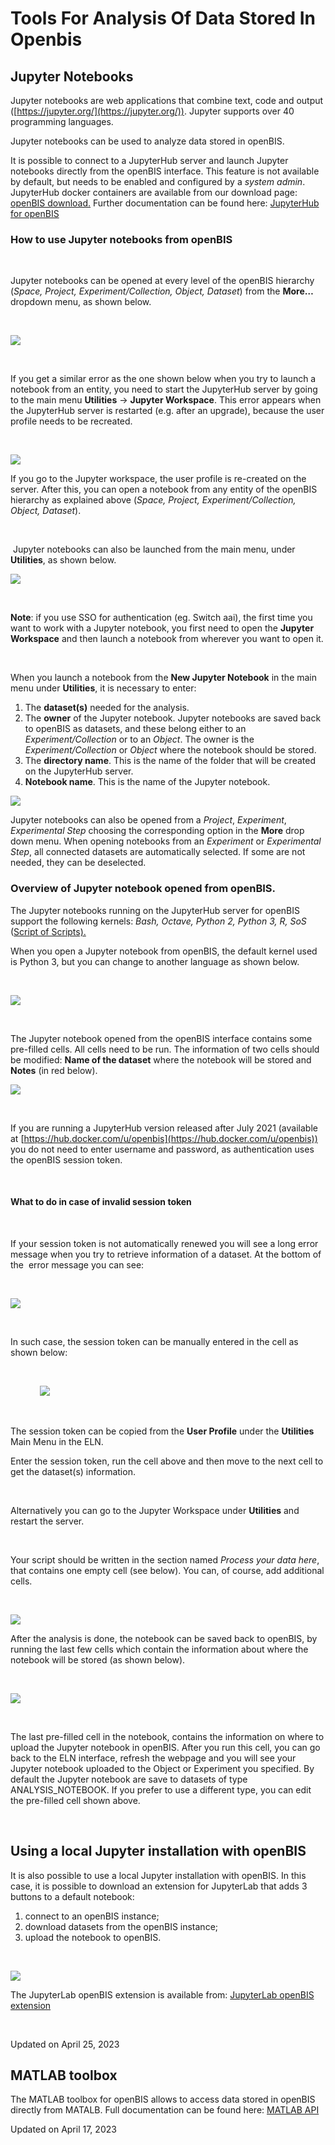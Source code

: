 Tools For Analysis Of Data Stored In Openbis
====
 
## Jupyter Notebooks

[](# "Print this article")

  
Jupyter notebooks are web applications that combine text, code and
output ([https://jupyter.org/](https://jupyter.org/)). Jupyter supports
over 40 programming languages.

Jupyter notebooks can be used to analyze data stored in openBIS.  
  

It is possible to connect to a JupyterHub server and launch Jupyter
notebooks directly from the openBIS interface. This feature is not
available by default, but needs to be enabled and configured by a
*system admin*. JupyterHub docker containers are available from our
download page: [openBIS
download.](https://wiki-bsse.ethz.ch/display/bis/openBIS+Download+Page)
Further documentation can be found here: [JupyterHub for
openBIS](https://unlimited.ethz.ch/display/openBISDoc2010/JupyterHub+for+openBIS)  
  


### How to use Jupyter notebooks from openBIS

 

Jupyter notebooks can be opened at every level of the openBIS hierarchy
(*Space, Project, Experiment/Collection, Object, Dataset*) from the
**More…** dropdown menu, as shown below.

 

![](https://openbis.ch/wp-content/uploads/2019/09/Screenshot-2020-05-29-at-09.31.49-300x202.png)

 

If you get a similar error as the one shown below when you try to launch
a notebook from an entity, you need to start the JupyterHub server by
going to the main menu **Utilities** -&gt; **Jupyter Workspace**. This
error appears when the JupyterHub server is restarted (e.g. after an
upgrade), because the user profile needs to be recreated.

 

![](https://openbis.ch/wp-content/uploads/2022/03/Screenshot-2022-11-15-at-11.39.05.png)

If you go to the Jupyter workspace, the user profile is re-created on
the server. After this, you can open a notebook from any entity of the
openBIS hierarchy as explained above (*Space, Project,
Experiment/Collection, Object, Dataset*).

 

 Jupyter notebooks can also be launched from the main menu, under
**Utilities**, as shown below.

![](https://openbis.ch/wp-content/uploads/2022/03/jupyter-navigation-menu.png)

 

**Note**: if you use SSO for authentication (eg. Switch aai), the first
time you want to work with a Jupyter notebook, you first need to open
the **Jupyter Workspace** and then launch a notebook from wherever you
want to open it.

 

When you launch a notebook from the **New Jupyter Notebook** in the main
menu under **Utilities**, it is necessary to enter:  
  

1.  The **dataset(s)** needed for the analysis. 
2.  The **owner** of the Jupyter notebook. Jupyter notebooks are saved
    back to openBIS as datasets, and these belong either to an
    *Experiment/Collection* or to an *Object*. The owner is the
    *Experiment/Collection* or *Object* where the notebook should be
    stored.
3.  The **directory name**. This is the name of the folder that will be
    created on the JupyterHub server.
4.  **Notebook name**. This is the name of the Jupyter notebook.

![](https://openbis.ch/wp-content/uploads/2019/06/jupyter-1024x316.png)

Jupyter notebooks can also be opened from a *Project*, *Experiment*,
*Experimental Step* choosing the corresponding option in the **More**
drop down menu. When opening notebooks from an *Experiment* or
*Experimental Step*, all connected datasets are automatically selected.
If some are not needed, they can be deselected. 


### Overview of Jupyter notebook opened from openBIS.

The Jupyter notebooks running on the JupyterHub server for openBIS
support the following kernels: *Bash, Octave, Python 2, Python 3, R,
SoS* ([Script of Scripts).](https://vatlab.github.io/sos-docs/)

When you open a Jupyter notebook from openBIS, the default kernel used
is Python 3, but you can change to another language as shown below.

 

![](https://openbis.ch/wp-content/uploads/2022/03/jupyter-kernels.png)

 

  
The Jupyter notebook opened from the openBIS interface contains some
pre-filled cells. All cells need to be run. The information of two cells
should be modified: **Name of the dataset** where the notebook will be
stored and **Notes** (in red below).

![](https://openbis.ch/wp-content/uploads/2019/06/jupyter-1.png)

 

If you are running a JupyterHub version released after July 2021
(available at
[https://hub.docker.com/u/openbis](https://hub.docker.com/u/openbis))
you do not need to enter username and password, as authentication uses
the openBIS session token.

 

#### What to do in case of invalid session token

 

If your session token is not automatically renewed you will see a long
error message when you try to retrieve information of a dataset. At the
bottom of the  error message you can see:

 

![](https://openbis.ch/wp-content/uploads/2022/03/invalid-session-token-error-1024x58.jpg)

 

In such case, the session token can be manually entered in the cell as
shown below:

 

           
![](https://openbis.ch/wp-content/uploads/2022/03/manual-session-token-1024x135.png)

 

The session token can be copied from the **User Profile** under the
**Utilities** Main Menu in the ELN. 

Enter the session token, run the cell above and then move to the next
cell to get the dataset(s) information.

 

Alternatively you can go to the Jupyter Workspace under **Utilities**
and restart the server.

 

Your script should be written in the section named *Process your data
here*, that contains one empty cell (see below). You can, of course, add
additional cells.

 

![](https://openbis.ch/wp-content/uploads/2019/06/jupyter-2-1024x470.png)

After the analysis is done, the notebook can be saved back to openBIS,
by running the last few cells which contain the information about where
the notebook will be stored (as shown below).

 

![](https://openbis.ch/wp-content/uploads/2022/03/jupyter_notebook_save_dataset-1024x553.png)

 

The last pre-filled cell in the notebook, contains the information on
where to upload the Jupyter notebook in openBIS. After you run this
cell, you can go back to the ELN interface, refresh the webpage and you
will see your Jupyter notebook uploaded to the Object or Experiment you
specified. By default the Jupyter notebook are save to datasets of type
ANALYSIS\_NOTEBOOK. If you prefer to use a different type, you can edit
the pre-filled cell shown above.

 

## Using a local Jupyter installation with openBIS

It is also possible to use a local Jupyter installation with openBIS. In
this case, it is possible to download an extension for JupyterLab that
adds 3 buttons to a default notebook: 

1.  connect to an openBIS instance;
2.  download datasets from the openBIS instance;
3.  upload the notebook to openBIS.

 

![](https://openbis.ch/wp-content/uploads/2022/03/jupyter-notebook-buttons.png)

The JupyterLab openBIS extension is available from: [JupyterLab openBIS
extension](https://www.npmjs.com/package/jupyterlab-openbis)

 

Updated on April 25, 2023
 
## MATLAB toolbox

[](# "Print this article")

  
The MATLAB toolbox for openBIS allows to access data stored in openBIS
directly from MATALB. Full documentation can be found here: [MATLAB
API](https://sissource.ethz.ch/sispub/openbis/-/tree/master/api-openbis-matlab)

Updated on April 17, 2023
